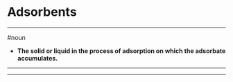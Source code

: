 # Adsorbents
---
#noun
- **The solid or liquid in the process of adsorption on which the adsorbate accumulates.**
---
---
